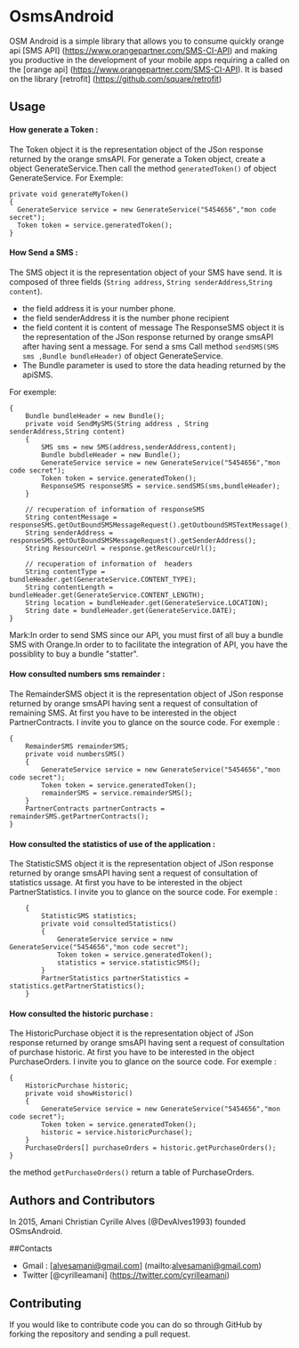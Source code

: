 # OsmsAndroid
OSM Android is a simple library that allows you to consume  quickly orange api [SMS API] (https://www.orangepartner.com/SMS-CI-API) and making you productive in the development of your mobile apps requiring a called on the [orange api] (https://www.orangepartner.com/SMS-CI-API).
It is based on the library [retrofit] (https://github.com/square/retrofit)


## Usage

#### How generate a Token :

The Token object it is the representation object of the JSon response returned by the orange smsAPI.
For generate a Token object, create a object GenerateService.Then call the method `generatedToken()` of 
object GenerateService.
For Exemple:

    private void generateMyToken()
    {
      GenerateService service = new GenerateService("5454656","mon code secret");
      Token token = service.generatedToken();  
    }
  
#### How Send a SMS :

The SMS object it is the representation object of your SMS have send.
It is composed of three fields (`String address`, `String senderAddress`,`String content`).
* the field address it is your number phone.
* the field senderAddress it is the number phone recipient 
* the field content it is content of message
The ResponseSMS object it is the representation of the JSon response returned by  orange smsAPI after having sent a message.
For send a sms Call method `sendSMS(SMS sms ,Bundle bundleHeader)` of object GenerateService.
* The Bundle parameter is used to store the data heading returned by the apiSMS.

For exemple:

    {
    	Bundle bundleHeader = new Bundle();
    	private void SendMySMS(String address , String senderAddress,String content)
    	{
    		SMS sms = new SMS(address,senderAddress,content);
    		Bundle bubdleHeader = new Bundle();
    		GenerateService service = new GenerateService("5454656","mon code secret");
    		Token token = service.generatedToken();  
    		ResponseSMS responseSMS = service.sendSMS(sms,bundleHeader);
    	}
    	
    	// recuperation of information of responseSMS
    	String contentMessage = responseSMS.getOutBoundSMSMessageRequest().getOutboundSMSTextMessage();
    	String senderAddress = responseSMS.getOutBoundSMSMessageRequest().getSenderAddress();
    	String ResourceUrl = response.getRescourceUrl();
    	
    	// recuperation of information of  headers
    	String contentType = bundleHeader.get(GenerateService.CONTENT_TYPE);
    	String contentLength = bundleHeader.get(GenerateService.CONTENT_LENGTH);
    	String location = bundleHeader.get(GenerateService.LOCATION);
    	String date = bundleHeader.get(GenerateService.DATE);
    }

Mark:In order to send SMS since our API, you must first of all buy a bundle SMS with Orange.In order to 
to facilitate the integration of API, you have the possiblity to buy a bundle "statter".

#### How consulted numbers sms remainder :

The RemainderSMS object it is the representation object of JSon response returned by orange smsAPI having sent a request of consultation of remaining SMS.
At first you have to be interested in the object PartnerContracts. I invite you to glance on the source code.
For exemple :

    {
    	RemainderSMS remainderSMS;
    	private void numbersSMS()
    	{
    		GenerateService service = new GenerateService("5454656","mon code secret");
    		Token token = service.generatedToken();  
    		remainderSMS = service.remainderSMS();
    	}
    	PartnerContracts partnerContracts =  remainderSMS.getPartnerContracts();
    }


#### How consulted the statistics of use of the application :

The StatisticSMS object it is the representation object of JSon response returned by orange smsAPI having sent a request of consultation of statistics ussage.
At first you have to be interested in the object PartnerStatistics. I invite you to glance on the source code.
For exemple :	

        {
        	StatisticSMS statistics;
        	private void consultedStatistics()
        	{
        		GenerateService service = new GenerateService("5454656","mon code secret");
        		Token token = service.generatedToken();
        		statistics = service.statisticSMS();
        	}
        	PartnerStatistics partnerStatistics = statistics.getPartnerStatistics();
        }

#### How consulted the historic purchase :

The HistoricPurchase object it is the representation object of JSon response returned by orange smsAPI having sent a request of consultation of purchase historic.
At first you have to be interested in the object PurchaseOrders. I invite you to glance on the source code.
For exemple :

    {
    	HistoricPurchase historic;
    	private void showHistoric()
    	{
    		GenerateService service = new GenerateService("5454656","mon code secret");
    		Token token = service.generatedToken();
    		historic = service.historicPurchase();
    	}
    	PurchaseOrders[] purchaseOrders = historic.getPurchaseOrders();
    }
 the method `getPurchaseOrders()` return a table of PurchaseOrders.
 
## Authors and Contributors
In 2015, Amani Christian Cyrille Alves (@DevAlves1993) founded OSmsAndroid.

##Contacts

* Gmail : [alvesamani@gmail.com] (mailto:alvesamani@gmail.com)
* Twitter [@cyrilleamani] (https://twitter.com/cyrilleamani)

## Contributing
If you would like to contribute code you can do so through GitHub by forking the repository and sending a pull request.
